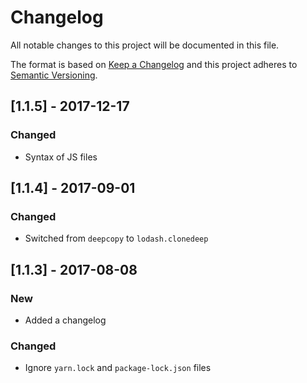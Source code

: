 # Changelog

All notable changes to this project will be documented in this file.

The format is based on [Keep a Changelog](http://keepachangelog.com/en/1.0.0/) and this project adheres to [Semantic Versioning](http://semver.org/spec/v2.0.0.html).

## [1.1.5] - 2017-12-17

### Changed

- Syntax of JS files

## [1.1.4] - 2017-09-01

### Changed

- Switched from `deepcopy` to `lodash.clonedeep`

## [1.1.3] - 2017-08-08

### New

- Added a changelog

### Changed

- Ignore `yarn.lock` and `package-lock.json` files